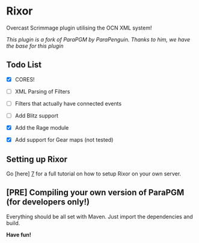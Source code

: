 Rixor
==================

Overcast Scrimmage plugin utilising the OCN XML system!

*This plugin is a fork of ParaPGM by ParaPenguin. Thanks to him, we have the base for this plugin*

Todo List
---------
- [X] CORES!
- [ ] XML Parsing of Filters
- [ ] Filters that actually have connected events
- [ ] Add Blitz support
- [X] Add the Rage module
- [X] Add support for Gear maps (not tested)


Setting up Rixor
---------------
Go [here] [7] for a full tutorial on how to setup Rixor on your own server. 

[PRE] Compiling your own version of ParaPGM (for developers only!)
-------------------------------------------

Everything should be all set with Maven. Just import the dependencies and build. 

**Have fun!**

[7]: http://projectrixor.github.io/Tutorial.html "Tutorial"
